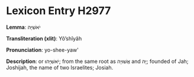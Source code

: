 # Lexicon Entry H2977

**Lemma**: יֹאשִׁיָּה

**Transliteration (xlit)**: Yôʼshîyâh

**Pronunciation**: yo-shee-yaw'

**Description**:
or יֹאשִׁיָּהוּ; from the same root as אֲשׁוּיָה and יָהּ; founded of Jah; Joshijah, the name of two Israelites; Josiah.
